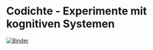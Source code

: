 # Codichte - Experimente mit kognitiven Systemen

[![Binder](https://mybinder.org/badge_logo.svg)](https://mybinder.org/v2/gh/experimental-informatics/codichte/master)

